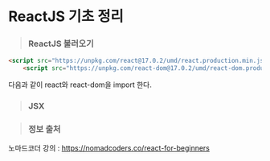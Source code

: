 # ReactJS 기초 정리
>### ReactJS 불러오기 
```html
<script src="https://unpkg.com/react@17.0.2/umd/react.production.min.js"></script>
    <script src="https://unpkg.com/react-dom@17.0.2/umd/react-dom.production.min.js"></script>
```
다음과 같이 react와 react-dom을 import 한다.
>### JSX



>### 정보 출처
노마드코더 강의 : https://nomadcoders.co/react-for-beginners

